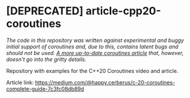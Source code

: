 # [DEPRECATED] article-cpp20-coroutines

*The code in this repository was written against experimental and buggy initial support of coroutines and, due to this, contains latent bugs and should not be used. [A more up-to-date coroutines article](https://medium.com/@simontoth/daily-bit-e-of-c-coroutines-step-by-step-e726b976d239) that, however, doesn't go into the gritty details.*

Repository with examples for the C++20 Coroutines video and article.

Article link: https://medium.com/@happy.cerberus/c-20-coroutines-complete-guide-7c3fc08db89d
